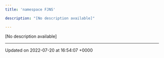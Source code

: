 ```yaml
---
title: 'namespace FJNS'

description: "[No description available]"

---
```







[No description available]






-------------------------------

Updated on 2022-07-20 at 16:54:07 +0000